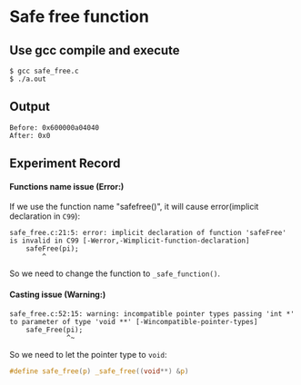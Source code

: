 # Safe free function
## Use gcc compile and execute
```shell
$ gcc safe_free.c
$ ./a.out
```
## Output
```shell
Before: 0x600000a04040
After: 0x0
```
## Experiment Record
#### Functions name issue (Error:)
If we use the function name "safefree()", it will cause error(implicit declaration in `C99`):
```shell
safe_free.c:21:5: error: implicit declaration of function 'safeFree' is invalid in C99 [-Werror,-Wimplicit-function-declaration]
    safeFree(pi);
        ^
```
So we need to change the function to `_safe_function()`.
#### Casting issue (Warning:)
```shell
safe_free.c:52:15: warning: incompatible pointer types passing 'int *' to parameter of type 'void **' [-Wincompatible-pointer-types]
    safe_Free(pi);
              ^~
```
So we need to let the pointer type to `void`:
```c
#define safe_free(p) _safe_free((void**) &p)
```
